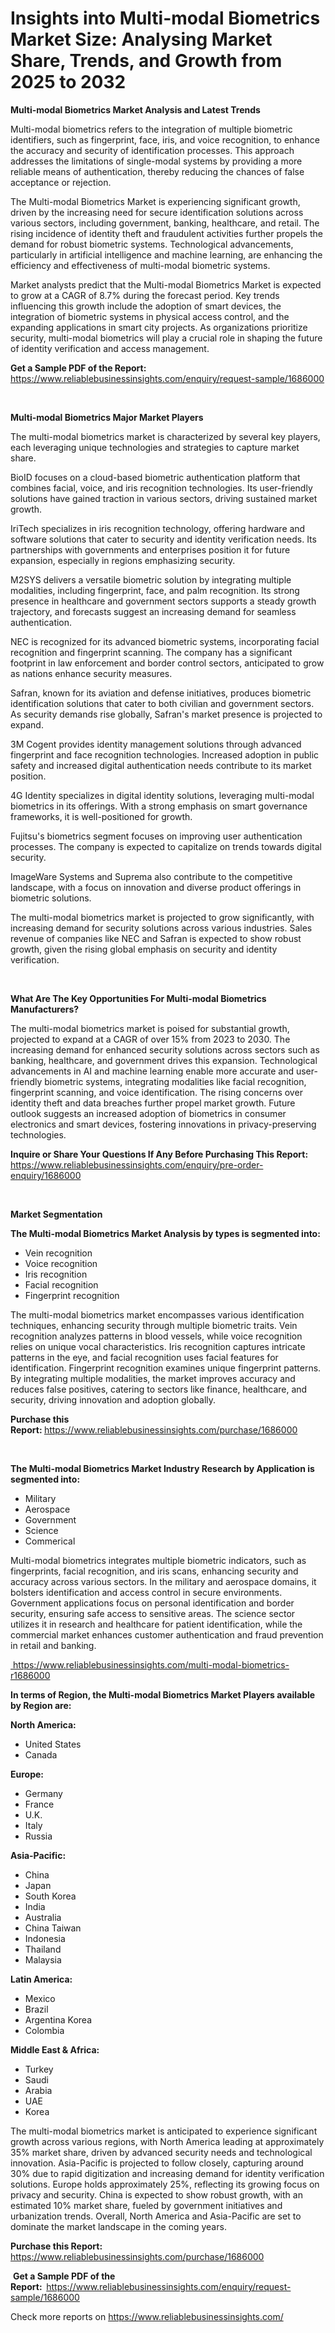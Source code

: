 <p><h1>Insights into Multi-modal Biometrics Market Size: Analysing Market Share, Trends, and Growth from 2025 to 2032</h1></p><p><strong>Multi-modal Biometrics Market Analysis and Latest Trends</strong></p>
<p><p>Multi-modal biometrics refers to the integration of multiple biometric identifiers, such as fingerprint, face, iris, and voice recognition, to enhance the accuracy and security of identification processes. This approach addresses the limitations of single-modal systems by providing a more reliable means of authentication, thereby reducing the chances of false acceptance or rejection.</p><p>The Multi-modal Biometrics Market is experiencing significant growth, driven by the increasing need for secure identification solutions across various sectors, including government, banking, healthcare, and retail. The rising incidence of identity theft and fraudulent activities further propels the demand for robust biometric systems. Technological advancements, particularly in artificial intelligence and machine learning, are enhancing the efficiency and effectiveness of multi-modal biometric systems.</p><p>Market analysts predict that the Multi-modal Biometrics Market is expected to grow at a CAGR of 8.7% during the forecast period. Key trends influencing this growth include the adoption of smart devices, the integration of biometric systems in physical access control, and the expanding applications in smart city projects. As organizations prioritize security, multi-modal biometrics will play a crucial role in shaping the future of identity verification and access management.</p></p>
<p><strong>Get a Sample PDF of the Report:&nbsp;</strong> <a href="https://www.reliablebusinessinsights.com/enquiry/request-sample/1686000?utm_campaign=3128&utm_medium=2&utm_source=Github&utm_content=ia&utm_term=24032025&utm_id=multi-modal-biometrics">https://www.reliablebusinessinsights.com/enquiry/request-sample/1686000</a></p>
<p>&nbsp;</p>
<p><strong>Multi-modal Biometrics Major Market Players</strong></p>
<p><p>The multi-modal biometrics market is characterized by several key players, each leveraging unique technologies and strategies to capture market share. </p><p>BioID focuses on a cloud-based biometric authentication platform that combines facial, voice, and iris recognition technologies. Its user-friendly solutions have gained traction in various sectors, driving sustained market growth. </p><p>IriTech specializes in iris recognition technology, offering hardware and software solutions that cater to security and identity verification needs. Its partnerships with governments and enterprises position it for future expansion, especially in regions emphasizing security.</p><p>M2SYS delivers a versatile biometric solution by integrating multiple modalities, including fingerprint, face, and palm recognition. Its strong presence in healthcare and government sectors supports a steady growth trajectory, and forecasts suggest an increasing demand for seamless authentication.</p><p>NEC is recognized for its advanced biometric systems, incorporating facial recognition and fingerprint scanning. The company has a significant footprint in law enforcement and border control sectors, anticipated to grow as nations enhance security measures.</p><p>Safran, known for its aviation and defense initiatives, produces biometric identification solutions that cater to both civilian and government sectors. As security demands rise globally, Safran's market presence is projected to expand.</p><p>3M Cogent provides identity management solutions through advanced fingerprint and face recognition technologies. Increased adoption in public safety and increased digital authentication needs contribute to its market position.</p><p>4G Identity specializes in digital identity solutions, leveraging multi-modal biometrics in its offerings. With a strong emphasis on smart governance frameworks, it is well-positioned for growth.</p><p>Fujitsu's biometrics segment focuses on improving user authentication processes. The company is expected to capitalize on trends towards digital security.</p><p>ImageWare Systems and Suprema also contribute to the competitive landscape, with a focus on innovation and diverse product offerings in biometric solutions.</p><p>The multi-modal biometrics market is projected to grow significantly, with increasing demand for security solutions across various industries. Sales revenue of companies like NEC and Safran is expected to show robust growth, given the rising global emphasis on security and identity verification.</p></p>
<p>&nbsp;</p>
<p><strong>What Are The Key Opportunities For Multi-modal Biometrics Manufacturers?</strong></p>
<p><p>The multi-modal biometrics market is poised for substantial growth, projected to expand at a CAGR of over 15% from 2023 to 2030. The increasing demand for enhanced security solutions across sectors such as banking, healthcare, and government drives this expansion. Technological advancements in AI and machine learning enable more accurate and user-friendly biometric systems, integrating modalities like facial recognition, fingerprint scanning, and voice identification. The rising concerns over identity theft and data breaches further propel market growth. Future outlook suggests an increased adoption of biometrics in consumer electronics and smart devices, fostering innovations in privacy-preserving technologies.</p></p>
<p><strong>Inquire or Share Your Questions If Any Before Purchasing This Report:</strong> <a href="https://www.reliablebusinessinsights.com/enquiry/pre-order-enquiry/1686000?utm_campaign=3128&utm_medium=2&utm_source=Github&utm_content=ia&utm_term=24032025&utm_id=multi-modal-biometrics">https://www.reliablebusinessinsights.com/enquiry/pre-order-enquiry/1686000</a></p>
<p>&nbsp;</p>
<p><strong>Market Segmentation</strong></p>
<p><strong>The Multi-modal Biometrics Market Analysis by types is segmented into:</strong></p>
<p><ul><li>Vein recognition</li><li>Voice recognition</li><li>Iris recognition</li><li>Facial recognition</li><li>Fingerprint recognition</li></ul></p>
<p><p>The multi-modal biometrics market encompasses various identification techniques, enhancing security through multiple biometric traits. Vein recognition analyzes patterns in blood vessels, while voice recognition relies on unique vocal characteristics. Iris recognition captures intricate patterns in the eye, and facial recognition uses facial features for identification. Fingerprint recognition examines unique fingerprint patterns. By integrating multiple modalities, the market improves accuracy and reduces false positives, catering to sectors like finance, healthcare, and security, driving innovation and adoption globally.</p></p>
<p><strong>Purchase this Report:&nbsp;</strong><a href="https://www.reliablebusinessinsights.com/purchase/1686000?utm_campaign=3128&utm_medium=2&utm_source=Github&utm_content=ia&utm_term=24032025&utm_id=multi-modal-biometrics">https://www.reliablebusinessinsights.com/purchase/1686000</a></p>
<p>&nbsp;</p>
<p><strong>The Multi-modal Biometrics Market Industry Research by Application is segmented into:</strong></p>
<p><ul><li>Military</li><li>Aerospace</li><li>Government</li><li>Science</li><li>Commerical</li></ul></p>
<p><p>Multi-modal biometrics integrates multiple biometric indicators, such as fingerprints, facial recognition, and iris scans, enhancing security and accuracy across various sectors. In the military and aerospace domains, it bolsters identification and access control in secure environments. Government applications focus on personal identification and border security, ensuring safe access to sensitive areas. The science sector utilizes it in research and healthcare for patient identification, while the commercial market enhances customer authentication and fraud prevention in retail and banking.</p></p>
<p><a href="https://www.reliablebusinessinsights.com/multi-modal-biometrics-r1686000?utm_campaign=3128&utm_medium=2&utm_source=Github&utm_content=ia&utm_term=24032025&utm_id=multi-modal-biometrics">&nbsp;https://www.reliablebusinessinsights.com/multi-modal-biometrics-r1686000</a></p>
<p><strong>In terms of Region, the Multi-modal Biometrics Market Players available by Region are:</strong></p>
<p>
    <p> <strong> North America: </strong>
        <ul>
            <li>United States</li>
            <li>Canada</li>
        </ul>
        </p> 
    <p> <strong> Europe: </strong>
        <ul>
            <li>Germany</li>
            <li>France</li>
            <li>U.K.</li>
            <li>Italy</li>
            <li>Russia</li>
        </ul>
        </p> 
    <p> <strong> Asia-Pacific: </strong>
        <ul>
            <li>China</li>
            <li>Japan</li>
            <li>South Korea</li>
            <li>India</li>
            <li>Australia</li>
            <li>China Taiwan</li>
            <li>Indonesia</li>
            <li>Thailand</li>
            <li>Malaysia</li>
        </ul>
        </p> 
    <p> <strong> Latin America: </strong>
        <ul>
            <li>Mexico</li>
            <li>Brazil</li>
            <li>Argentina Korea</li>
            <li>Colombia</li>
        </ul>
        </p> 
    <p> <strong> Middle East & Africa: </strong>
        <ul>
            <li>Turkey</li>
            <li>Saudi</li>
            <li>Arabia</li>
            <li>UAE</li>
            <li>Korea</li>
        </ul>
    </p>
    </p>
<p><p>The multi-modal biometrics market is anticipated to experience significant growth across various regions, with North America leading at approximately 35% market share, driven by advanced security needs and technological innovation. Asia-Pacific is projected to follow closely, capturing around 30% due to rapid digitization and increasing demand for identity verification solutions. Europe holds approximately 25%, reflecting its growing focus on privacy and security. China is expected to show robust growth, with an estimated 10% market share, fueled by government initiatives and urbanization trends. Overall, North America and Asia-Pacific are set to dominate the market landscape in the coming years.</p></p>
<p><strong>Purchase this Report: </strong><a href="https://www.reliablebusinessinsights.com/purchase/1686000?utm_campaign=3128&utm_medium=2&utm_source=Github&utm_content=ia&utm_term=24032025&utm_id=multi-modal-biometrics">https://www.reliablebusinessinsights.com/purchase/1686000</a></p>
<p>&nbsp;<strong>Get a Sample PDF of the Report:&nbsp;&nbsp;</strong><a href="https://www.reliablebusinessinsights.com/enquiry/request-sample/1686000?utm_campaign=3128&utm_medium=2&utm_source=Github&utm_content=ia&utm_term=24032025&utm_id=multi-modal-biometrics">https://www.reliablebusinessinsights.com/enquiry/request-sample/1686000</a></p>
<p><strong></strong></p>
<p>Check more reports on <a href="https://www.reliablebusinessinsights.com/?utm_campaign=3128&utm_medium=2&utm_source=Github&utm_content=ia&utm_term=24032025&utm_id=multi-modal-biometrics">https://www.reliablebusinessinsights.com/</a></p>